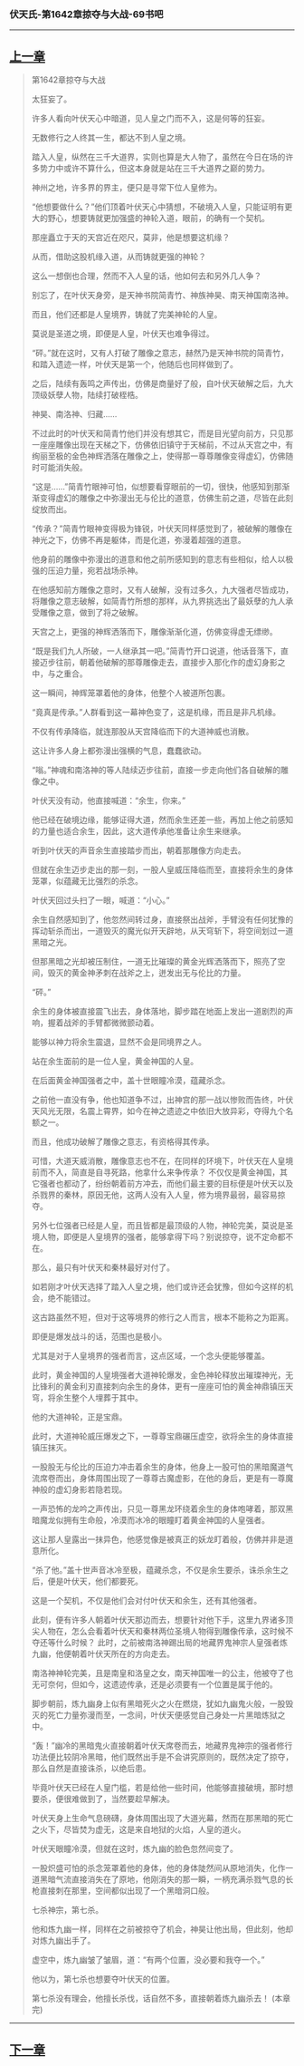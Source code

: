 ### 伏天氏-第1642章掠夺与大战-69书吧

--------
[上一章](./ae6e89c6c335484076abd77bd375e230.md)
--------


>
>
>
>第1642章掠夺与大战
>
>太狂妄了。
>
>许多人看向叶伏天心中暗道，见人皇之门而不入，这是何等的狂妄。
>
>无数修行之人终其一生，都达不到人皇之境。
>
>踏入人皇，纵然在三千大道界，实则也算是大人物了，虽然在今日在场的许多势力中或许不算什么，但这本身就是站在三千大道界之巅的势力。
>
>神州之地，许多界的界主，便只是寻常下位人皇修为。
>
>“他想要做什么？”他们顶着叶伏天心中猜想，不破境入人皇，只能证明有更大的野心，想要铸就更加强盛的神轮入道，眼前，的确有一个契机。
>
>那座矗立于天的天宫近在咫尺，莫非，他是想要这机缘？
>
>从而，借助这股机缘入道，从而铸就更强的神轮？
>
>这么一想倒也合理，然而不入人皇的话，他如何去和另外几人争？
>
>别忘了，在叶伏天身旁，是天神书院简青竹、神族神昊、南天神国南洛神。
>
>而且，他们还都是人皇境界，铸就了完美神轮的人皇。
>
>莫说是圣道之境，即便是人皇，叶伏天也难争得过。
>
>“砰。”就在这时，又有人打破了雕像之意志，赫然乃是天神书院的简青竹，和踏入遗迹一样，叶伏天是第一个，他随后也同样做到了。
>
>之后，陆续有轰鸣之声传出，仿佛是商量好了般，自叶伏天破解之后，九大顶级妖孽人物，陆续打破桎梏。
>
>神昊、南洛神、归藏……
>
>不过此时的叶伏天和简青竹他们并没有想其它，而是目光望向前方，只见那一座座雕像出现在天梯之下，仿佛依旧镇守于天梯前，不过从天宫之中，有绚丽至极的金色神辉洒落在雕像之上，使得那一尊尊雕像变得虚幻，仿佛随时可能消失般。
>
>“这是……”简青竹眼神可怕，似想要看穿眼前的一切，很快，他感知到那渐渐变得虚幻的雕像之中弥漫出无与伦比的道意，仿佛生前之道，尽皆在此刻绽放而出。
>
>“传承？”简青竹眼神变得极为锋锐，叶伏天同样感觉到了，被破解的雕像在神光之下，仿佛不再是躯体，而是化道，弥漫着超强的道意。
>
>他身前的雕像中弥漫出的道意和他之前所感知到的意志有些相似，给人以极强的压迫力量，宛若战场杀神。
>
>在他感知前方雕像之意时，又有人破解，没有过多久，九大强者尽皆成功，将雕像之意志破解，如简青竹所想的那样，从九界挑选出了最妖孽的九人承受雕像之意，做到了将之破解。
>
>天宫之上，更强的神辉洒落而下，雕像渐渐化道，仿佛变得虚无缥缈。
>
>“既是我们九人所破，一人继承其一吧。”简青竹开口说道，他话音落下，直接迈步往前，朝着他破解的那尊雕像走去，直接步入那化作的虚幻身影之中，与之重合。
>
>这一瞬间，神辉笼罩着他的身体，他整个人被道所包裹。
>
>“竟真是传承。”人群看到这一幕神色变了，这是机缘，而且是非凡机缘。
>
>不仅有传承降临，就连那股从天宫降临而下的大道神威也消散。
>
>这让许多人身上都弥漫出强横的气息，蠢蠢欲动。
>
>“嗡。”神魂和南洛神的等人陆续迈步往前，直接一步走向他们各自破解的雕像之中。
>
>叶伏天没有动，他直接喊道：“余生，你来。”
>
>他已经在破境边缘，能够证得大道，然而余生还差一些，再加上他之前感知的力量也适合余生，因此，这大道传承他准备让余生来继承。
>
>听到叶伏天的声音余生直接踏步而出，朝着那雕像方向走去。
>
>但就在余生迈步走出的那一刻，一股人皇威压降临而至，直接将余生的身体笼罩，似蕴藏无比强烈的杀念。
>
>叶伏天回过头扫了一眼，喊道：“小心。”
>
>余生自然感知到了，他忽然间转过身，直接祭出战斧，手臂没有任何犹豫的挥动斩杀而出，一道毁灭的魔光似开天辟地，从天穹斩下，将空间划过一道黑暗之光。
>
>但那黑暗之光却被压制住，一道无比璀璨的黄金光辉洒落而下，照亮了空间，毁灭的黄金神矛刺在战斧之上，迸发出无与伦比的力量。
>
>“砰。”
>
>余生的身体被直接震飞出去，身体落地，脚步踏在地面上发出一道剧烈的声响，握着战斧的手臂都微微颤动着。
>
>能够以神力将余生震退，显然不会是同境界之人。
>
>站在余生面前的是一位人皇，黄金神国的人皇。
>
>在后面黄金神国强者之中，盖十世眼瞳冷漠，蕴藏杀念。
>
>之前他一直没有争，他也知道争不过，出神宫的那一战以惨败而告终，叶伏天风光无限，名震上霄界，如今在神之遗迹之中依旧大放异彩，夺得九个名额之一。
>
>而且，他成功破解了雕像之意志，有资格得其传承。
>
>可惜，大道天威消散，雕像意志也不在，在同样的环境下，叶伏天在人皇境前而不入，简直是自寻死路，他拿什么来争传承？
>不仅仅是黄金神国，其它强者也都动了，纷纷朝着前方冲去，而他们最主要的目标便是叶伏天以及杀戮界的秦林，原因无他，这两人没有入人皇，修为境界最弱，最容易掠夺。
>
>另外七位强者已经是人皇，而且皆都是最顶级的人物，神轮完美，莫说是圣境人物，即便是人皇境界的强者，能够拿得下吗？别说掠夺，说不定命都不在。
>
>那么，最只有叶伏天和秦林最好对付了。
>
>如若刚才叶伏天选择了踏入人皇之境，他们或许还会犹豫，但如今这样的机会，绝不能错过。
>
>这古路虽然不短，但对于这等境界的修行之人而言，根本不能称之为距离。
>
>即便是爆发战斗的话，范围也是极小。
>
>尤其是对于人皇境界的强者而言，这点区域，一个念头便能够覆盖。
>
>此时，黄金神国的人皇境强者大道神轮爆发，金色神轮释放出璀璨神光，无比锋利的黄金利刃直接刺向余生的身体，更有一座座可怕的黄金神鼎镇压天穹，将余生整个人埋葬于其中。
>
>他的大道神轮，正是宝鼎。
>
>此时，大道神轮威压爆发之下，一尊尊宝鼎碾压虚空，欲将余生的身体直接镇压抹灭。
>
>一股股无与伦比的压迫力冲击着余生的身体，他身上一股可怕的黑暗魔道气流席卷而出，身体周围出现了一尊尊古魔虚影，在他的身后，更是有一尊魔神般的虚幻身影若隐若现。
>
>一声恐怖的龙吟之声传出，只见一尊黑龙环绕着余生的身体咆哮着，那双黑暗魔龙似拥有生命般，冷漠而冰冷的眼瞳盯着黄金神国的人皇强者。
>
>这让那人皇露出一抹异色，他感觉像是被真正的妖龙盯着般，仿佛并非是道意所化。
>
>“杀了他。”盖十世声音冰冷至极，蕴藏杀念，不仅是余生要杀，诛杀余生之后，便是叶伏天，他们都要死。
>
>这是一个契机，不仅是他们会对付叶伏天和余生，还有其他强者。
>
>此刻，便有许多人朝着叶伏天那边而去，想要针对他下手，这里九界诸多顶尖人物在，怎么会看着叶伏天和秦林两位圣境人物得到雕像传承，这时候不夺还等什么时候？
>此时，之前被南洛神踢出局的地藏界鬼神宗人皇强者炼九幽，他便朝着叶伏天所在的方向走去。
>
>南洛神神轮完美，且是南皇和洛皇之女，南天神国唯一的公主，他被夺了也无可奈何，但如今，这遗迹传承，还是必须要有一个位置是属于他的。
>
>脚步朝前，炼九幽身上似有黑暗死火之火在燃烧，犹如九幽鬼火般，一股毁灭的死亡力量弥漫而至，一念间，叶伏天便感觉自己身处一片黑暗炼狱之中。
>
>“轰！”幽冷的黑暗鬼火直接朝着叶伏天席卷而去，地藏界鬼神宗的强者修行功法便比较阴冷黑暗，他们既然出手是不会讲究原则的，既然决定了掠夺，那么自然是直接诛杀，以绝后患。
>
>毕竟叶伏天已经在人皇门槛，若是给他一些时间，他能够直接破境，那时想要杀，便很难做到了，当然要趁早解决。
>
>叶伏天身上生命气息磅礴，身体周围出现了大道光幕，然而在那黑暗的死亡之火下，尽皆焚为虚无，这是来自地狱的火焰，人皇的道火。
>
>叶伏天眼瞳冷漠，但就在这时，炼九幽的脸色忽然间变了。
>
>一股炽盛可怕的杀念笼罩着他的身体，他的身体陡然间从原地消失，化作一道黑暗气流直接消失在了原地，他刚消失的那一瞬，一柄充满杀戮气息的长枪直接刺在那里，空间都似出现了一个黑暗洞口般。
>
>七杀神宗，第七杀。
>
>他和炼九幽一样，同样在之前被掠夺了机会，神昊让他出局，但此刻，他却对炼九幽出手了。
>
>虚空中，炼九幽皱了皱眉，道：“有两个位置，没必要和我夺一个。”
>
>他以为，第七杀也想要夺叶伏天的位置。
>
>第七杀没有理会，他擅长杀伐，话自然不多，直接朝着炼九幽杀去！
>(本章完)
>
>

--------
[下一章](./492a832fb8dbb8c6c0c39f9351cfd0b5.md)
--------
